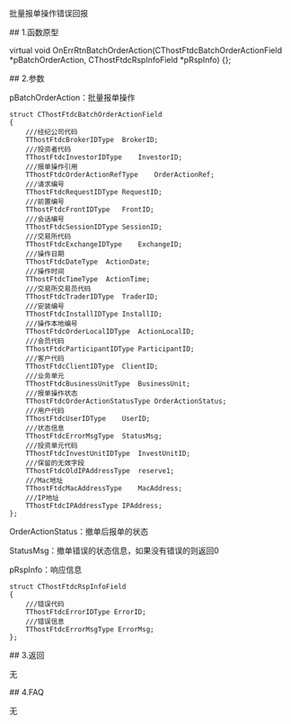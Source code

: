 <p>批量报单操作错误回报</p>
<span class="anchor" id="69389aed-e9f7-4a3d-9f0e-386906e69a34"></span>
## 1.函数原型
<p>virtual void OnErrRtnBatchOrderAction(CThostFtdcBatchOrderActionField *pBatchOrderAction, CThostFtdcRspInfoField *pRspInfo) {};</p>
<span class="anchor" id="7f41dca1-cc76-47e1-bd27-3ecf33698448"></span>
## 2.参数
<p>pBatchOrderAction：批量报单操作</p>
<pre><code>struct CThostFtdcBatchOrderActionField
{
    ///经纪公司代码
    TThostFtdcBrokerIDType  BrokerID;
    ///投资者代码
    TThostFtdcInvestorIDType    InvestorID;
    ///报单操作引用
    TThostFtdcOrderActionRefType    OrderActionRef;
    ///请求编号
    TThostFtdcRequestIDType RequestID;
    ///前置编号
    TThostFtdcFrontIDType   FrontID;
    ///会话编号
    TThostFtdcSessionIDType SessionID;
    ///交易所代码
    TThostFtdcExchangeIDType    ExchangeID;
    ///操作日期
    TThostFtdcDateType  ActionDate;
    ///操作时间
    TThostFtdcTimeType  ActionTime;
    ///交易所交易员代码
    TThostFtdcTraderIDType  TraderID;
    ///安装编号
    TThostFtdcInstallIDType InstallID;
    ///操作本地编号
    TThostFtdcOrderLocalIDType  ActionLocalID;
    ///会员代码
    TThostFtdcParticipantIDType ParticipantID;
    ///客户代码
    TThostFtdcClientIDType  ClientID;
    ///业务单元
    TThostFtdcBusinessUnitType  BusinessUnit;
    ///报单操作状态
    TThostFtdcOrderActionStatusType OrderActionStatus;
    ///用户代码
    TThostFtdcUserIDType    UserID;
    ///状态信息
    TThostFtdcErrorMsgType  StatusMsg;
    ///投资单元代码
    TThostFtdcInvestUnitIDType  InvestUnitID;
    ///保留的无效字段
    TThostFtdcOldIPAddressType  reserve1;
    ///Mac地址
    TThostFtdcMacAddressType    MacAddress;
    ///IP地址
    TThostFtdcIPAddressType IPAddress;
};
</code></pre>
<p>OrderActionStatus：撤单后报单的状态</p>
<p>StatusMsg：撤单错误的状态信息，如果没有错误的则返回0</p>
<p>pRspInfo：响应信息</p>
<pre><code>struct CThostFtdcRspInfoField
{
    ///错误代码
    TThostFtdcErrorIDType ErrorID;
    ///错误信息
    TThostFtdcErrorMsgType ErrorMsg;
};
</code></pre>
<span class="anchor" id="32ba62ae-c11c-462b-b1fe-ec0f393de0b8"></span>
## 3.返回
<p>无</p>
<span class="anchor" id="6507a32c-f6bc-408e-90af-cbc3b75650b4"></span>
## 4.FAQ
<p>无</p>
